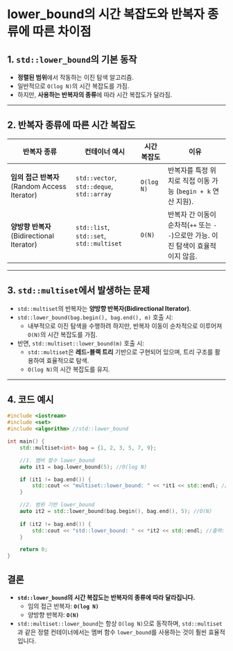 # lower_bound의 시간 복잡도와 반복자 종류에 따른 차이점

## 1. `std::lower_bound`의 기본 동작
- **정렬된 범위**에서 작동하는 이진 탐색 알고리즘.
- 일반적으로 `O(log N)`의 시간 복잡도를 가짐.
- 하지만, **사용하는 반복자의 종류**에 따라 시간 복잡도가 달라짐.

---

## 2. 반복자 종류에 따른 시간 복잡도
| 반복자 종류             | 컨테이너 예시                    | 시간 복잡도 | 이유                                                                                                                                     |
|-------------------------|----------------------------------|-------------|------------------------------------------------------------------------------------------------------------------------------------------|
| **임의 접근 반복자** (Random Access Iterator) | `std::vector`, `std::deque`, `std::array` | `O(log N)`   | 반복자를 특정 위치로 직접 이동 가능 (`begin + k` 연산 지원).                                                                               |
| **양방향 반복자** (Bidirectional Iterator)   | `std::list`, `std::set`, `std::multiset`  | `O(N)`       | 반복자 간 이동이 순차적(`++` 또는 `--`)으로만 가능. 이진 탐색이 효율적이지 않음.                                                              |

---

## 3. `std::multiset`에서 발생하는 문제
- `std::multiset`의 반복자는 **양방향 반복자(Bidirectional Iterator)**.
- `std::lower_bound(bag.begin(), bag.end(), m)` 호출 시:
  - 내부적으로 이진 탐색을 수행하려 하지만, 반복자 이동이 순차적으로 이루어져 `O(N)`의 시간 복잡도를 가짐.
- 반면, `std::multiset::lower_bound(m)` 호출 시:
  - `std::multiset`은 **레드-블랙 트리** 기반으로 구현되어 있으며, 트리 구조를 활용하여 효율적으로 탐색.
  - `O(log N)`의 시간 복잡도를 유지.

---

## 4. 코드 예시

```cpp
#include <iostream>
#include <set>
#include <algorithm> //std::lower_bound

int main() {
    std::multiset<int> bag = {1, 2, 3, 5, 7, 9};

    //1. 멤버 함수 lower_bound
    auto it1 = bag.lower_bound(5); //O(log N)

    if (it1 != bag.end()) {
        std::cout << "multiset::lower_bound: " << *it1 << std::endl; //출력: 5
    }

    //2. 범위 기반 lower_bound
    auto it2 = std::lower_bound(bag.begin(), bag.end(), 5); //O(N)
    
    if (it2 != bag.end()) {
        std::cout << "std::lower_bound: " << *it2 << std::endl; //출력: 5
    }

    return 0;
}
```

## 결론
- **`std::lower_bound`의 시간 복잡도는 반복자의 종류에 따라 달라집니다.**
  - 임의 접근 반복자: **`O(log N)`**
  - 양방향 반복자: **`O(N)`**
- `std::multiset::lower_bound`는 항상 `O(log N)`으로 동작하며, `std::multiset`과 같은 정렬 컨테이너에서는 멤버 함수 `lower_bound`를 사용하는 것이 훨씬 효율적입니다.